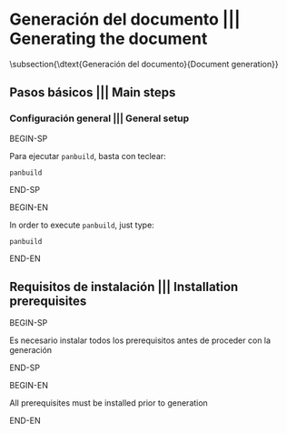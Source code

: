 # Generación del documento ||| Generating the document

\subsection{\dtext{Generación del documento}{Document generation}}

## Pasos básicos ||| Main steps

### Configuración general ||| General setup

BEGIN-SP

Para ejecutar `panbuild`, basta con teclear:

```
panbuild
```

END-SP

BEGIN-EN

In order to execute `panbuild`, just type:

```
panbuild
```

END-EN

## Requisitos de instalación ||| Installation prerequisites

BEGIN-SP

<div class="alertblock" title="Alerta">
Es necesario instalar todos los prerequisitos antes de proceder con la generación
</div>

END-SP

BEGIN-EN

<div class="alertblock" title="Warning">
All prerequisites must be installed prior to generation
</div>

END-EN
